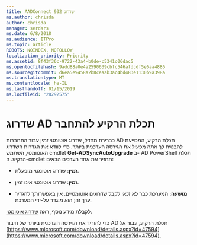 ```yaml
---
title: AADConnect שדרוג 932
ms.author: chrisda
author: chrisda
manager: serdars
ms.date: 6/8/2018
ms.audience: ITPro
ms.topic: article
ROBOTS: NOINDEX, NOFOLLOW
localization_priority: Priority
ms.assetid: 8f43f36c-9722-43a4-b0de-c5341c06dac5
ms.openlocfilehash: 9add88a0e4a2590639cbfc546afdcdf5e6aa4886
ms.sourcegitcommit: d6ea5e9458a2b8ceaab3ac4bd483e1130b9a398a
ms.translationtype: MT
ms.contentlocale: he-IL
ms.lasthandoff: 01/15/2019
ms.locfileid: "28292575"
---
```

# <a name="upgrade-azure-ad-connect"></a>שדרוג AD תכלת הרקיע להתחבר

כברירת מחדל, שדרוג אוטומטי זמין עבור התחברות AD תכלת הרקיע, המסייעת להבטיח לך אתה מפעיל את הגירסה העדכנית ביותר. כדי לוודא את הגדרות השדרוג האוטומטי, השתמש cmdlet **Get-ADSyncAutoUpgrade** ב- AD PowerShell תכלת הרקיע. ה-cmdlet תחזיר את אחד הערכים הבאים: 
  
- **זמין**: שדרוג אוטומטי מופעלת. 
    
- **זמין**: שדרוג אוטומטי אינו זמין. 
    
- **מושעה**: המערכת כבר לא זכאי לקבל שדרוגים אוטומטיים. אין באפשרותך להגדיר ערך זה; הוא מוגדר על-ידי המערכת. 
    
לקבלת מידע נוסף, ראה [שדרוג אוטומטי](https://docs.microsoft.com/azure/active-directory/connect/active-directory-aadconnect-feature-automatic-upgrade).
  
כדי להוריד את הגירסה העדכנית ביותר של חיבור AD תכלת הרקיע, עבור אל [https://www.microsoft.com/download/details.aspx?id=47594](https://www.microsoft.com/download/details.aspx?id=47594).
  

